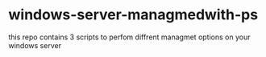 # windows-server-managmedwith-ps
this repo contains 3 scripts to perfom diffrent managmet options on your windows server
